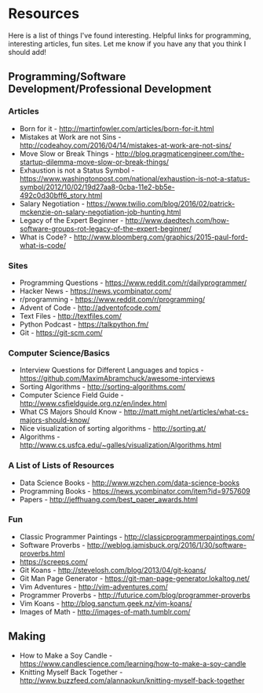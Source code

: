 # Resources

Here is a list of things I've found interesting. Helpful links for programming, interesting articles, fun sites. Let me know if you have any that you think I should add!

## Programming/Software Development/Professional Development

### Articles
- Born for it - http://martinfowler.com/articles/born-for-it.html
- Mistakes at Work are not Sins - http://codeahoy.com/2016/04/14/mistakes-at-work-are-not-sins/
- Move Slow or Break Things - http://blog.pragmaticengineer.com/the-startup-dilemma-move-slow-or-break-things/
- Exhaustion is not a Status Symbol - https://www.washingtonpost.com/national/exhaustion-is-not-a-status-symbol/2012/10/02/19d27aa8-0cba-11e2-bb5e-492c0d30bff6_story.html
- Salary Negotiation - https://www.twilio.com/blog/2016/02/patrick-mckenzie-on-salary-negotiation-job-hunting.html
- Legacy of the Expert Beginner - http://www.daedtech.com/how-software-groups-rot-legacy-of-the-expert-beginner/
- What is Code? - http://www.bloomberg.com/graphics/2015-paul-ford-what-is-code/

### Sites
- Programming Questions - https://www.reddit.com/r/dailyprogrammer/
- Hacker News - https://news.ycombinator.com/
- r/programming - https://www.reddit.com/r/programming/
- Advent of Code - http://adventofcode.com/
- Text Files - http://textfiles.com/
- Python Podcast - https://talkpython.fm/
- Git - https://git-scm.com/

### Computer Science/Basics

- Interview Questions for Different Languages and topics - https://github.com/MaximAbramchuck/awesome-interviews
- Sorting Algorithms - http://sorting-algorithms.com/
- Computer Science Field Guide - http://www.csfieldguide.org.nz/en/index.html
- What CS Majors Should Know - http://matt.might.net/articles/what-cs-majors-should-know/
- Nice visualization of sorting algorithms - http://sorting.at/
- Algorithms - http://www.cs.usfca.edu/~galles/visualization/Algorithms.html

### A List of Lists of Resources
- Data Science Books - http://www.wzchen.com/data-science-books
- Programming Books - https://news.ycombinator.com/item?id=9757609
- Papers - http://jeffhuang.com/best_paper_awards.html

### Fun

- Classic Programmer Paintings - http://classicprogrammerpaintings.com/
- Software Proverbs - http://weblog.jamisbuck.org/2016/1/30/software-proverbs.html
- https://screeps.com/
- Git Koans - http://stevelosh.com/blog/2013/04/git-koans/
- Git Man Page Generator - https://git-man-page-generator.lokaltog.net/
- Vim Adventures - http://vim-adventures.com/
- Programmer Proverbs - http://futurice.com/blog/programmer-proverbs
- Vim Koans - http://blog.sanctum.geek.nz/vim-koans/
- Images of Math - http://images-of-math.tumblr.com/

## Making
- How to Make a Soy Candle - https://www.candlescience.com/learning/how-to-make-a-soy-candle
- Knitting Myself Back Together - http://www.buzzfeed.com/alannaokun/knitting-myself-back-together


